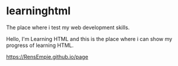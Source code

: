 # learninghtml
The place where i test my web development skills.

Hello,
I'm Learning HTML and this is the place where i can show my progress of learning HTML.

https://RensEmpie.github.io/page
